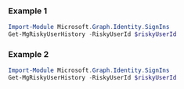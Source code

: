 ### Example 1
``` powershell
Import-Module Microsoft.Graph.Identity.SignIns
Get-MgRiskyUserHistory -RiskyUserId $riskyUserId
```
### Example 2
``` powershell
Import-Module Microsoft.Graph.Identity.SignIns
Get-MgRiskyUserHistory -RiskyUserId $riskyUserId
```
